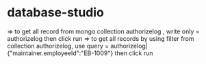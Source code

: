 # database-studio

=> to get all record from mongo collection authorizelog , write only =  authorizelog  then click run
=> to get all records by using filter from collection authorizelog, use   query = authorizelog|{"maintainer.employeeId":"EB-1009"}
  then click run